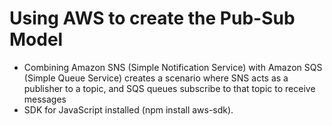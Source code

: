 # Using AWS to create the Pub-Sub Model

- Combining Amazon SNS (Simple Notification Service) with Amazon SQS (Simple Queue Service) creates a scenario where SNS acts as a publisher to a topic, and SQS queues subscribe to that topic to receive messages
- SDK for JavaScript installed (npm install aws-sdk).
